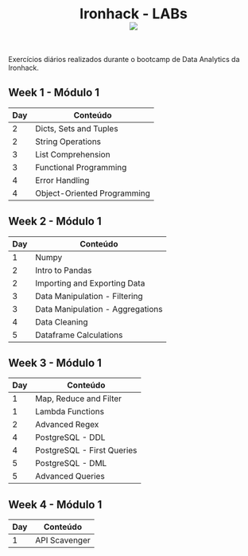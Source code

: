 <h1 align="center"> Ironhack - LABs <br>
  <img src="https://camo.githubusercontent.com/52d2ff8778b60261533a7dba8dd989c6893a519b/68747470733a2f2f692e696d6775722e636f6d2f315167724e4e772e706e67">
</h1>
<br>

Exercícios diários realizados durante o bootcamp de Data Analytics da Ironhack.

## Week 1 - Módulo 1

| Day  |  Conteúdo                   |
| ---- | ----------------------------|
|  2   | Dicts, Sets and Tuples      |
|  2   | String Operations           |
|  3   | List Comprehension          |
|  3   | Functional Programming      |
|  4   | Error Handling              |
|  4   | Object-Oriented Programming |

## Week 2 - Módulo 1

| Day  |  Conteúdo                         |
| ---- | ----------------------------      |
|  1   | Numpy                             |
|  2   | Intro to Pandas                   |
|  2   | Importing and Exporting Data      |
|  3   | Data Manipulation - Filtering     |
|  3   | Data Manipulation - Aggregations  |
|  4   | Data Cleaning                     |
|  5   | Dataframe Calculations            |

## Week 3 - Módulo 1

| Day  |  Conteúdo                         |
| ---- | ----------------------------      |
|  1   | Map, Reduce and Filter            |
|  1   | Lambda Functions                  |
|  2   | Advanced Regex                    |
|  4   | PostgreSQL - DDL                  |
|  4   | PostgreSQL - First Queries        |
|  5   | PostgreSQL - DML                  |
|  5   | Advanced Queries                  |

## Week 4 - Módulo 1

| Day  |  Conteúdo                         |
| ---- | ----------------------------      |
|  1   | API Scavenger                     |









